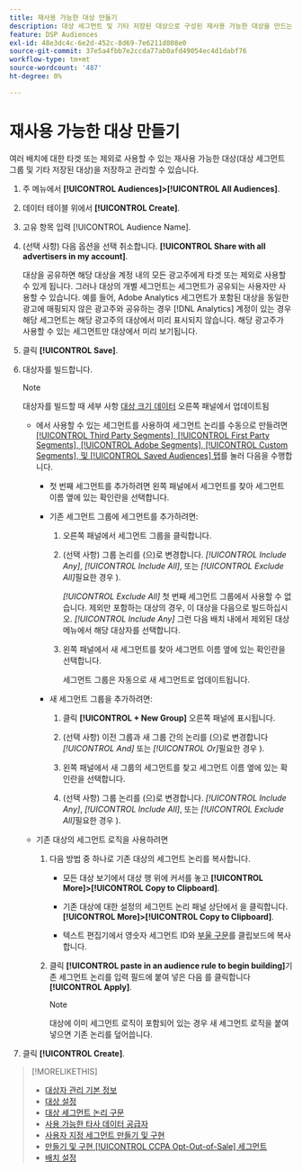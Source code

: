 ```yaml
---
title: 재사용 가능한 대상 만들기
description: 대상 세그먼트 및 기타 저장된 대상으로 구성된 재사용 가능한 대상을 만드는 방법을 알아봅니다.
feature: DSP Audiences
exl-id: 48e3dc4c-6e2d-452c-8d69-7e6211d808e0
source-git-commit: 37e5a4fbb7e2ccda77ab0afd49054ec4d1dabf76
workflow-type: tm+mt
source-wordcount: '487'
ht-degree: 0%

---
```


# 재사용 가능한 대상 만들기

<!-- "Saved audience" is used in UI (where?), but "saved" is a state, not a type. "Reusable audience" sounds better in a description. "Audience template" isn't right, either, since it implies you can edit it on the fly to create a new, different audience. Some other term? -->

여러 배치에 대한 타겟 또는 제외로 사용할 수 있는 재사용 가능한 대상(대상 세그먼트 그룹 및 기타 저장된 대상)을 저장하고 관리할 수 있습니다.

1. 주 메뉴에서 **[!UICONTROL Audiences]>[!UICONTROL All Audiences]**.

1. 데이터 테이블 위에서 **[!UICONTROL Create]**.

1. 고유 항목 입력 [!UICONTROL Audience Name].

1. (선택 사항) 다음 옵션을 선택 취소합니다. **[!UICONTROL Share with all advertisers in my account]**.

   대상을 공유하면 해당 대상을 계정 내의 모든 광고주에게 타겟 또는 제외로 사용할 수 있게 됩니다. 그러나 대상의 개별 세그먼트는 세그먼트가 공유되는 사용자만 사용할 수 있습니다. 예를 들어, Adobe Analytics 세그먼트가 포함된 대상을 동일한 광고에 매핑되지 않은 광고주와 공유하는 경우 [!DNL Analytics] 계정이 있는 경우 해당 세그먼트는 해당 광고주의 대상에서 미리 표시되지 않습니다. 해당 광고주가 사용할 수 있는 세그먼트만 대상에서 미리 보기됩니다.

1. 클릭 **[!UICONTROL Save]**.

1. 대상자를 빌드합니다.

   >[!NOTE]
   >
   >대상자를 빌드할 때 세부 사항 [대상 크기 데이터](audience-about.md) 오른쪽 패널에서 업데이트됨

   * 에서 사용할 수 있는 세그먼트를 사용하여 세그먼트 논리를 수동으로 만들려면 [[!UICONTROL Third Party Segments], [!UICONTROL First Party Segments], [!UICONTROL Adobe Segments], [!UICONTROL Custom Segments], 및 [!UICONTROL Saved Audiences] 탭](audience-settings.md)를 눌러 다음을 수행합니다.

      * 첫 번째 세그먼트를 추가하려면 왼쪽 패널에서 세그먼트를 찾아 세그먼트 이름 옆에 있는 확인란을 선택합니다.

      * 기존 세그먼트 그룹에 세그먼트를 추가하려면:

         1. 오른쪽 패널에서 세그먼트 그룹을 클릭합니다.

         1. (선택 사항) 그룹 논리를 (으)로 변경합니다. *[!UICONTROL Include Any]*, *[!UICONTROL Include All]*, 또는 *[!UICONTROL Exclude All]*&#x200B;필요한 경우 ).

            *[!UICONTROL Exclude All]* 첫 번째 세그먼트 그룹에서 사용할 수 없습니다. 제외만 포함하는 대상의 경우, 이 대상을 다음으로 빌드하십시오. *[!UICONTROL Include Any]* 그런 다음 배치 내에서 제외된 대상 메뉴에서 해당 대상자를 선택합니다.

         1. 왼쪽 패널에서 새 세그먼트를 찾아 세그먼트 이름 옆에 있는 확인란을 선택합니다.

            세그먼트 그룹은 자동으로 새 세그먼트로 업데이트됩니다.
      * 새 세그먼트 그룹을 추가하려면:

         1. 클릭 **[!UICONTROL + New Group]** 오른쪽 패널에 표시됩니다.

         1. (선택 사항) 이전 그룹과 새 그룹 간의 논리를 (으)로 변경합니다 *[!UICONTROL And]* 또는 *[!UICONTROL Or]*&#x200B;필요한 경우 ).

         1. 왼쪽 패널에서 새 그룹의 세그먼트를 찾고 세그먼트 이름 옆에 있는 확인란을 선택합니다.

         1. (선택 사항) 그룹 논리를 (으)로 변경합니다. *[!UICONTROL Include Any]*, *[!UICONTROL Include All]*, 또는 *[!UICONTROL Exclude All]*&#x200B;필요한 경우 ).
   * 기존 대상의 세그먼트 로직을 사용하려면

      1. 다음 방법 중 하나로 기존 대상의 세그먼트 논리를 복사합니다.

         * 모든 대상 보기에서 대상 행 위에 커서를 놓고 **[!UICONTROL More]>[!UICONTROL Copy to Clipboard]**.

         * 기존 대상에 대한 설정의 세그먼트 논리 패널 상단에서 을 클릭합니다. **[!UICONTROL More]>[!UICONTROL Copy to Clipboard]**.

         * 텍스트 편집기에서 영숫자 세그먼트 ID와 [부울 구문](audience-segment-logic-syntax.md)를 클립보드에 복사합니다.
      1. 클릭 **[!UICONTROL paste in an audience rule to begin building]**&#x200B;기존 세그먼트 논리를 입력 필드에 붙여 넣은 다음 를 클릭합니다 **[!UICONTROL Apply]**.

         >[!NOTE]
         >
         >대상에 이미 세그먼트 로직이 포함되어 있는 경우 새 세그먼트 로직을 붙여 넣으면 기존 논리를 덮어씁니다.




1. 클릭 **[!UICONTROL Create]**.

>[!MORELIKETHIS]
>
>* [대상자 관리 기본 정보](audience-about.md)
>* [대상 설정](audience-settings.md)
>* [대상 세그먼트 논리 구문](audience-segment-logic-syntax.md)
>* [사용 가능한 타사 데이터 공급자](third-party-data-providers.md)
>* [사용자 지정 세그먼트 만들기 및 구현](custom-segment-create.md)
>* [만들기 및 구현 [!UICONTROL CCPA Opt-Out-of-Sale] 세그먼트](ccpa-opt-out-segment-create.md)
>* [배치 설정](/help/dsp/campaign-management/placements/placement-settings.md)

